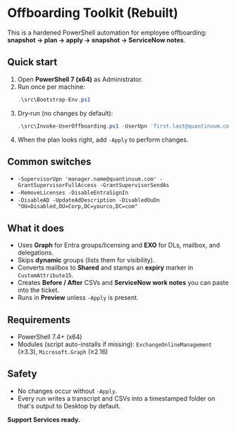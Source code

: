 # Offboarding Toolkit (Rebuilt)

This is a hardened PowerShell automation for employee offboarding:
**snapshot -> plan -> apply -> snapshot -> ServiceNow notes**.

## Quick start
1. Open **PowerShell 7 (x64)** as Administrator.
2. Run once per machine:
   ```powershell
   .\src\Bootstrap-Env.ps1
   ```
3. Dry‑run (no changes by default):
   ```powershell
   .\src\Invoke-UserOffboarding.ps1 -UserUpn 'first.last@quantinuum.com' -TicketNumber 'INC12345678'
   ```
4. When the plan looks right, add `-Apply` to perform changes.

## Common switches
- `-SupervisorUpn 'manager.name@quantinuum.com' -GrantSupervisorFullAccess -GrantSupervisorSendAs`
- `-RemoveLicenses -DisableEntraSignIn`
- `-DisableAD -UpdateAdDescription -DisabledOuDn "OU=Disabled,OU=Corp,DC=yourco,DC=com"`

## What it does
- Uses **Graph** for Entra groups/licensing and **EXO** for DLs, mailbox, and delegations.
- Skips **dynamic** groups (lists them for visibility).
- Converts mailbox to **Shared** and stamps an **expiry** marker in `CustomAttribute15`.
- Creates **Before / After** CSVs and **ServiceNow work notes** you can paste into the ticket.
- Runs in **Preview** unless `-Apply` is present.

## Requirements
- PowerShell 7.4+ (x64)
- Modules (script auto-installs if missing): `ExchangeOnlineManagement` (≥3.3), `Microsoft.Graph` (≥2.16)

## Safety
- No changes occur without `-Apply`.
- Every run writes a transcript and CSVs into a timestamped folder on that's output to Desktop by default.

**Support Services ready.**

